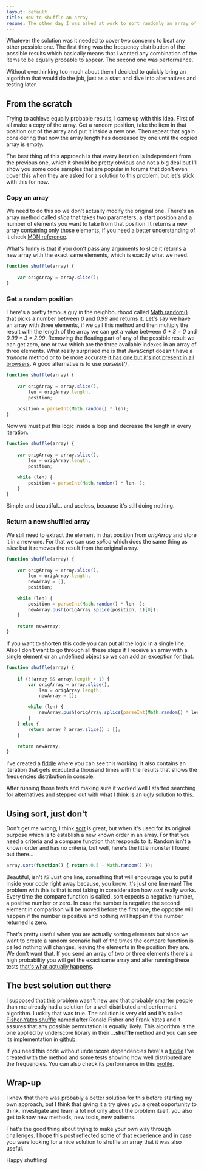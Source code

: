 ```yaml
---
layout: default
title: How to shuffle an array
resume: The other day I was asked at work to sort randomly an array of objects and while it didn't seem a very complex task it turned out into hours of investigation. There are a lot of things to take care of, so yes, it is a complex scenario and there are a lot of possible solutions.
---
```


Whatever the solution was it needed to cover two concerns to beat any other possible one. The first thing was the frequency distribution of the possible results which basically means that I wanted any combination of the items to be equally probable to appear. The second one was performance.

Without overthinking too much about them I decided to quickly bring an algorithm that would do the job, just as a start and dive into alternatives and testing later.


## From the scratch

Trying to achieve equally probable results, I came up with this idea. First of all make a copy of the array. Get a random position, take the item in that position out of the array and put it inside a new one. Then repeat that again considering that now the array length has decreased by one until the copied array is empty.

The best thing of this approach is that every iteration is independent from the previous one, which it should be pretty obvious and not a big deal but I'll show you some code samples that are popular in forums that don't even cover this when they are asked for a solution to this problem, but let's stick with this for now.

### Copy an array

We need to do this so we don't actually modify the original one. There's an array method called *slice* that takes two parameters, a start position and a number of elements you want to take from that position. It returns a new array containing only those elements, if you need a better understanding of it check <a href="https://developer.mozilla.org/en-US/docs/Web/JavaScript/Reference/Global_Objects/Array/slice" target="blank">MDN reference</a>.

What's funny is that if you don't pass any arguments to slice it returns a new array with the exact same elements, which is exactly what we need.

```js
function shuffle(array) {
    
    var origArray = array.slice();
}
```

### Get a random position

There's a pretty famous guy in the neighbourhood called <a href="https://developer.mozilla.org/en-US/docs/Web/JavaScript/Reference/Global_Objects/Math/random" target="_blank">Math.random()</a> that picks a number between *0* and *0.99* and returns it. Let's say we have an array with three elements, if we call this method and then multiply the result with the length of the array we can get a value between *0 * 3 = 0* and *0.99 * 3 = 2.99*. Removing the floating part of any of the possible result we can get zero, one or two which are the three available indexes in an array of three elements. What really surprised me is that JavaScript doesn't have a *truncate* method or to be more accurate <a href="https://developer.mozilla.org/en-US/docs/Web/JavaScript/Reference/Global_Objects/Math/trunc" target="_blank">it has one but it's not present in all browsers</a>. A good alternative is to use *parseInt()*.

```js
function shuffle(array) {
    
    var origArray = array.slice(), 
        len = origArray.length,
        position;

    position = parseInt(Math.random() * len);
}
```

Now we must put this logic inside a loop and decrease the length in every iteration.

```js
function shuffle(array) {
    
    var origArray = array.slice(), 
        len = origArray.length,
        position;

    while (len) {
        position = parseInt(Math.random() * len--);
    }
}
```

Simple and beautiful... and useless, because it's still doing nothing.


### Return a new shuffled array

We still need to extract the element in that position from *origArray* and store it in a new one. For that we can use *splice* which does the same thing as *slice* but it removes the result from the original array.

```js
function shuffle(array) {
    
    var origArray = array.slice(),
        len = origArray.length,
        newArray = [], 
        position;

    while (len) {
        position = parseInt(Math.random() * len--);
        newArray.push(origArray.splice(position, 1)[0]);
    }

    return newArray;
}
```

If you want to shorten this code you can put all the logic in a single line. Also I don't want to go through all these steps if I receive an array with a single element or an undefined object so we can add an exception for that.

```js
function shuffle(array) {
    
    if (!!array && array.length > 1) {
        var origArray = array.slice(),
            len = origArray.length;
            newArray = []; 

        while (len) {
            newArray.push(origArray.splice(parseInt(Math.random() * len--), 1)[0]);
        }
    } else {
        return array ? array.slice() : [];
    }

    return newArray;
}
```

I've created a <a href="http://jsfiddle.net/jeremenichelli/7qLbpr1b/6/" target="_blank">fiddle</a> where you can see this working. It also contains an iteration that gets executed a thousand times with the results that shows the frequencies distribution in console.

After running those tests and making sure it worked well I started searching for alternatives and stepped out with what I think is an ugly solution to this.


## Using sort, just don't

Don't get me wrong, I think <a href="https://developer.mozilla.org/en-US/docs/Web/JavaScript/Reference/Global_Objects/Array/sort" target="_blank">sort</a> is great, but when it's used for its original purpose which is to establish a new known order in an array. For that you need a criteria and a compare function that responds to it. Random isn't a known order and has no criteria, but well, here's the little monster I found out there...

```js
array.sort(function() { return 0.5 - Math.random() });
```

Beautiful, isn't it? Just one line, something that will encourage you to put it inside your code right away because, you know, it's just one line man! The problem with this is that is not taking in consideration how *sort* really works. Every time the compare function is called, sort expects a negative number, a positive number or zero. In case the number is negative the second element in comparison will be moved before the first one, the opposite will happen if the number is positive and nothing will happen if the number returned is zero.

That's pretty useful when you are actually sorting elements but since we want to create a random scenario half of the times the compare function is called nothing will changes, leaving the elements in the position they are. We don't want that. If you send an array of two or three elements there's a high probability you will get the exact same array and after running these tests <a href="http://jsfiddle.net/jeremenichelli/vhn6nbfy/1/" target="_blank">that's what actually happens</a>.


## The best solution out there

I supposed that this problem wasn't new and that probably smarter people than me already had a solution for a well distributed and performant algorithm. Luckily that was true. The solution is very old and it's called <a href="http://en.wikipedia.org/wiki/Fisher–Yates_shuffle" target="_blank">Fisher-Yates shuffle</a> named after Ronald Fisher and Frank Yates and it assures that any possible permutation is equally likely. This algorithm is the one applied by underscore library in their **_.shuffle** method and you can see its implementation in <a href="https://github.com/jashkenas/underscore/blob/master/underscore.js#L342" target="_blank">github</a>.

If you need this code without underscore dependencies here's a <a href="https://jsfiddle.net/jeremenichelli/4ze2buLa/2/" target="_blank">fiddle</a> I've created with the method and some tests showing how well distributed are the frequencies. You can also check its performance in this <a href="http://jsperf.com/most-performant-shuffle-method-for-arrays" target="_blank">profile</a>.


## Wrap-up

I knew that there was probably a better solution for this before starting my own approach, but I think that giving it a try gives you a great opportunity to think, investigate and learn a lot not only about the problem itself, you also get to know new methods, new tools, new patterns. 

That's the good thing about trying to make your own way through challenges. I hope this post reflected some of that experience and in case you were looking for a nice solution to shuffle an array that it was also useful.

Happy shuffling!
